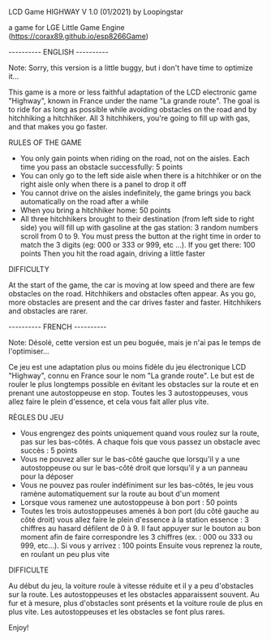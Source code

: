 LCD Game HIGHWAY V 1.0  (01/2021)
by Loopingstar

a game for LGE Little Game Engine (https://corax89.github.io/esp8266Game)

---------- ENGLISH ----------

Note: Sorry, this version is a little buggy, but i don't have time to optimize it...

This game is a more or less faithful adaptation of the LCD electronic game "Highway",
known in France under the name "La grande route".
The goal is to ride for as long as possible while avoiding obstacles on the road
and by hitchhiking a hitchhiker. All 3 hitchhikers, you're going to fill up with gas,
and that makes you go faster.

RULES OF THE GAME

- You only gain points when riding on the road, not on the aisles.
Each time you pass an obstacle successfully: 5 points
- You can only go to the left side aisle when there is a hitchhiker
or on the right aisle only when there is a panel to drop it off
- You cannot drive on the aisles indefinitely, the game brings you back automatically
on the road after a while
- When you bring a hitchhiker home: 50 points
- All three hitchhikers brought to their destination (from left side to right side)
you will fill up with gasoline at the gas station:
3 random numbers scroll from 0 to 9. You must press the button at the right time
in order to match the 3 digits (eg: 000 or 333 or 999, etc ...).
If you get there: 100 points
Then you hit the road again, driving a little faster

DIFFICULTY

At the start of the game, the car is moving at low speed and there are few obstacles
on the road. Hitchhikers and obstacles often appear.
As you go, more obstacles are present and the car drives faster and faster.
Hitchhikers and obstacles are rarer.

---------- FRENCH ----------

Note: Désolé, cette version est un peu boguée, mais je n'ai pas le temps de l'optimiser...

Ce jeu est une adaptation plus ou moins fidèle du jeu électronique LCD
"Highway", connu en France sour le nom "La grande route".
Le but est de rouler le plus longtemps possible en évitant les obstacles
sur la route et en prenant une autostoppeuse en stop. Toutes les 3 autostoppeuses,
vous allez faire le plein d'essence, et cela vous fait aller plus vite.

RÈGLES DU JEU

- Vous engrengez des points uniquement quand vous roulez sur la route, pas
sur les bas-côtés. A chaque fois que vous passez un obstacle avec succès : 5 points
- Vous ne pouvez aller sur le bas-côté gauche que lorsqu'il y a une autostoppeuse
ou sur le bas-côté droit que lorsqu'il y a un panneau pour la déposer
- Vous ne pouvez pas rouler indéfiniment sur les bas-côtés, le jeu vous ramène
automatiquement sur la route au bout d'un moment
- Lorsque vous ramenez une autostoppeuse à bon port : 50 points
- Toutes les trois autostoppeuses amenés à bon port (du côté gauche au côté droit)
vous allez faire le plein d'essence à la station essence :
3 chiffres au hasard défilent de 0 à 9. Il faut appuyer sur le bouton au bon moment
afin de faire correspondre les 3 chiffres (ex. : 000 ou 333 ou 999, etc...).
Si vous y arrivez : 100 points
Ensuite vous reprenez la route, en roulant un peu plus vite

DIFFICULTE

Au début du jeu, la voiture roule à vitesse réduite et il y a peu d'obstacles sur la route.
Les autostoppeuses et les obstacles apparaissent souvent.
Au fur et à mesure, plus d'obstacles sont présents et la voiture roule de plus en plus vite.
Les autostoppeuses et les obstacles se font plus rares.



Enjoy!